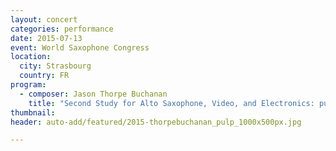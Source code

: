 ```yaml
---
layout: concert
categories: performance
date: 2015-07-13
event: World Saxophone Congress
location:
  city: Strasbourg
  country: FR
program:
  - composer: Jason Thorpe Buchanan
    title: "Second Study for Alto Saxophone, Video, and Electronics: pulp (2015)"
thumbnail: 
header: auto-add/featured/2015-thorpebuchanan_pulp_1000x500px.jpg

---
```

